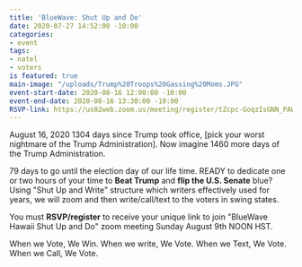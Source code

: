 ```yaml
---
title: 'BlueWave: Shut Up and Do'
date: 2020-07-27 14:52:00 -10:00
categories:
- event
tags:
- natel
- voters
is featured: true
main-image: "/uploads/Trump%20Troops%20Gassing%20Moms.JPG"
event-start-date: 2020-08-16 12:00:00 -10:00
event-end-date: 2020-08-16 13:30:00 -10:00
RSVP-link: https://us02web.zoom.us/meeting/register/tZcpc-GoqzIsGNN_PAWgNz9XJwGJe8jSCjba
---
```


August 16, 2020
1304 days since Trump took office, [pick your worst nightmare of the Trump Administration].  Now imagine 1460 more days of the Trump Administration. 

79 days to go until the election day of our life time.  READY to dedicate one or two hours of your time to **Beat Trump** and **flip the U.S. Senate** blue? Using "Shut Up and Write" structure which writers effectively used for years, we will zoom and then write/call/text to the voters in swing states. 

You must **RSVP/register** to receive your unique link to join "BlueWave Hawaii Shut Up and Do" zoom meeting Sunday August 9th NOON HST. 

When we Vote, We Win. When we write, We Vote. When we Text, We Vote. When we Call, We Vote.